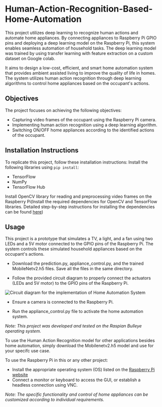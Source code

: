 # Human-Action-Recognition-Based-Home-Automation
This project utilizes deep learning to recognize human actions and automate home appliances. By connecting appliances to Raspberry Pi GPIO pins and deploying a deep learning model on the Raspberry Pi, this system enables seamless automation of household tasks.
The deep learning model was trained by using transfer learning with feature extraction on a custom dataset on Google colab.

It aims to design a low-cost, efficient, and smart home automation system that provides ambient assisted living to improve the quality of life in homes. The system utilizes human action recognition through deep learning algorithms to control home appliances based on the occupant's actions.

## **Objectives**

The project focuses on achieving the following objectives:

* Capturing video frames of the occupant using the Raspberry Pi camera.
* Implementing human action recognition using a deep learning algorithm.
* Switching ON/OFF home appliances according to the identified actions of the occupant.

## **Installation Instructions**

To replicate this project, follow these installation instructions:
Install the following libraries using `pip install`:

* TensorFlow
* NumPy
* TensorFlow Hub

Install OpenCV library for reading and preprocessing video frames on the Raspberry Pi(Install the required dependencies for OpenCV and TensorFlow libraries. Detailed step-by-step instructions for installing the dependencies can be found [here](https://www.youtube.com/watch?v=GNRg2P8Vqqs&t=182s))

## **Usage**

This project is a prototype that simulates a TV, a light, and a fan using two LEDs and a 5V motor connected to the GPIO pins of the Raspberry Pi. The system controls these simulated household appliances based on the occupant's actions.

* Download the prediction.py, appliance_control.py, and the trained MobileNetv2.h5 files. Save all the files in the same directory.

* Follow the provided circuit diagram to properly connect the actuators (LEDs and 5V motor) to the GPIO pins of the Raspberry Pi.

![Circuit diagram for the implementation of Home Automation System](relative/path/to/image.png)

* Ensure a camera is connected to the Raspberry Pi.

* Run the appliance_control.py file to activate the home automation system.

*Note: This project was developed and tested on the Raspian Bulleye operating system.*

To use the Human Action Recognition model for other applications besides home automation, simply download the Mobilenetv2.h5 model and use for your specifc use case.

To use the Raspberry Pi in this or any other project:

* Install the appropriate operating system (OS) listed on the [Raspberry Pi website](https://www.raspberrypi.com/software/)
* Connect a monitor or keyboard to access the GUI, or establish a headless connection using VNC.

*Note: The specific functionality and control of home appliances can be customized according to individual requirements.*











